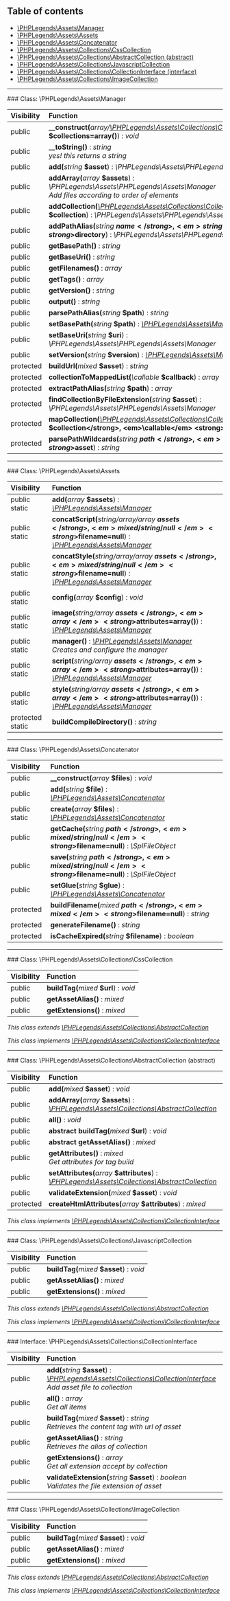 ## Table of contents

- [\PHPLegends\Assets\Manager](#class-phplegendsassetsmanager)
- [\PHPLegends\Assets\Assets](#class-phplegendsassetsassets)
- [\PHPLegends\Assets\Concatenator](#class-phplegendsassetsconcatenator)
- [\PHPLegends\Assets\Collections\CssCollection](#class-phplegendsassetscollectionscsscollection)
- [\PHPLegends\Assets\Collections\AbstractCollection (abstract)](#class-phplegendsassetscollectionsabstractcollection-abstract)
- [\PHPLegends\Assets\Collections\JavascriptCollection](#class-phplegendsassetscollectionsjavascriptcollection)
- [\PHPLegends\Assets\Collections\CollectionInterface (interface)](#interface-phplegendsassetscollectionscollectioninterface)
- [\PHPLegends\Assets\Collections\ImageCollection](#class-phplegendsassetscollectionsimagecollection)

<hr /> 
### Class: \PHPLegends\Assets\Manager

| Visibility | Function |
|:-----------|:---------|
| public | <strong>__construct(</strong><em>array/[\PHPLegends\Assets\Collections\CollectionInterface](#interface-phplegendsassetscollectionscollectioninterface)[]</em> <strong>$collections=array()</strong>)</strong> : <em>void</em> |
| public | <strong>__toString()</strong> : <em>string</em><br /><em>yes! this returns a string</em> |
| public | <strong>add(</strong><em>string</em> <strong>$asset</strong>)</strong> : <em>\PHPLegends\Assets\PHPLegends\Assets\Manager</em> |
| public | <strong>addArray(</strong><em>array</em> <strong>$assets</strong>)</strong> : <em>\PHPLegends\Assets\PHPLegends\Assets\Manager</em><br /><em>Add files according to order of elements</em> |
| public | <strong>addCollection(</strong><em>[\PHPLegends\Assets\Collections\CollectionInterface](#interface-phplegendsassetscollectionscollectioninterface)</em> <strong>$collection</strong>)</strong> : <em>\PHPLegends\Assets\PHPLegends\Assets\Manager</em> |
| public | <strong>addPathAlias(</strong><em>string</em> <strong>$name</strong>, <em>string</em> <strong>$directory</strong>)</strong> : <em>\PHPLegends\Assets\PHPLegends\Assets\Manager</em> |
| public | <strong>getBasePath()</strong> : <em>string</em> |
| public | <strong>getBaseUri()</strong> : <em>string</em> |
| public | <strong>getFilenames()</strong> : <em>array</em> |
| public | <strong>getTags()</strong> : <em>array</em> |
| public | <strong>getVersion()</strong> : <em>string</em> |
| public | <strong>output()</strong> : <em>string</em> |
| public | <strong>parsePathAlias(</strong><em>string</em> <strong>$path</strong>)</strong> : <em>string</em> |
| public | <strong>setBasePath(</strong><em>string</em> <strong>$path</strong>)</strong> : <em>[\PHPLegends\Assets\Manager](#class-phplegendsassetsmanager)</em> |
| public | <strong>setBaseUri(</strong><em>string</em> <strong>$uri</strong>)</strong> : <em>\PHPLegends\Assets\PHPLegends\Assets\Manager</em> |
| public | <strong>setVersion(</strong><em>string</em> <strong>$version</strong>)</strong> : <em>[\PHPLegends\Assets\Manager](#class-phplegendsassetsmanager)</em> |
| protected | <strong>buildUrl(</strong><em>mixed</em> <strong>$asset</strong>)</strong> : <em>string</em> |
| protected | <strong>collectionToMappedList(</strong><em>\callable</em> <strong>$callback</strong>)</strong> : <em>array</em> |
| protected | <strong>extractPathAlias(</strong><em>string</em> <strong>$path</strong>)</strong> : <em>array</em> |
| protected | <strong>findCollectionByFileExtension(</strong><em>string</em> <strong>$asset</strong>)</strong> : <em>\PHPLegends\Assets\PHPLegends\Assets\Manager</em> |
| protected | <strong>mapCollection(</strong><em>[\PHPLegends\Assets\Collections\CollectionInterface](#interface-phplegendsassetscollectionscollectioninterface)</em> <strong>$collection</strong>, <em>\callable</em> <strong>$callback</strong>)</strong> : <em>array</em> |
| protected | <strong>parsePathWildcards(</strong><em>string</em> <strong>$path</strong>, <em>string</em> <strong>$asset</strong>)</strong> : <em>string</em> |

<hr /> 
### Class: \PHPLegends\Assets\Assets

| Visibility | Function |
|:-----------|:---------|
| public static | <strong>add(</strong><em>array</em> <strong>$assets</strong>)</strong> : <em>[\PHPLegends\Assets\Manager](#class-phplegendsassetsmanager)</em> |
| public static | <strong>concatScript(</strong><em>string/array/array</em> <strong>$assets</strong>, <em>mixed/string/null</em> <strong>$filename=null</strong>)</strong> : <em>[\PHPLegends\Assets\Manager](#class-phplegendsassetsmanager)</em> |
| public static | <strong>concatStyle(</strong><em>string/array/array</em> <strong>$assets</strong>, <em>mixed/string/null</em> <strong>$filename=null</strong>)</strong> : <em>[\PHPLegends\Assets\Manager](#class-phplegendsassetsmanager)</em> |
| public static | <strong>config(</strong><em>array</em> <strong>$config</strong>)</strong> : <em>void</em> |
| public static | <strong>image(</strong><em>string/array</em> <strong>$assets</strong>, <em>array</em> <strong>$attributes=array()</strong>)</strong> : <em>[\PHPLegends\Assets\Manager](#class-phplegendsassetsmanager)</em> |
| public static | <strong>manager()</strong> : <em>[\PHPLegends\Assets\Manager](#class-phplegendsassetsmanager)</em><br /><em>Creates and configure the manager</em> |
| public static | <strong>script(</strong><em>string/array</em> <strong>$assets</strong>, <em>array</em> <strong>$attributes=array()</strong>)</strong> : <em>[\PHPLegends\Assets\Manager](#class-phplegendsassetsmanager)</em> |
| public static | <strong>style(</strong><em>string/array</em> <strong>$assets</strong>, <em>array</em> <strong>$attributes=array()</strong>)</strong> : <em>[\PHPLegends\Assets\Manager](#class-phplegendsassetsmanager)</em> |
| protected static | <strong>buildCompileDirectory()</strong> : <em>string</em> |

<hr /> 
### Class: \PHPLegends\Assets\Concatenator

| Visibility | Function |
|:-----------|:---------|
| public | <strong>__construct(</strong><em>array</em> <strong>$files</strong>)</strong> : <em>void</em> |
| public | <strong>add(</strong><em>string</em> <strong>$file</strong>)</strong> : <em>[\PHPLegends\Assets\Concatenator](#class-phplegendsassetsconcatenator)</em> |
| public static | <strong>create(</strong><em>array</em> <strong>$files</strong>)</strong> : <em>[\PHPLegends\Assets\Concatenator](#class-phplegendsassetsconcatenator)</em> |
| public | <strong>getCache(</strong><em>string</em> <strong>$path</strong>, <em>mixed/string/null</em> <strong>$filename=null</strong>)</strong> : <em>\SplFileObject</em> |
| public | <strong>save(</strong><em>string</em> <strong>$path</strong>, <em>mixed/string/null</em> <strong>$filename=null</strong>)</strong> : <em>\SplFileObject</em> |
| public | <strong>setGlue(</strong><em>string</em> <strong>$glue</strong>)</strong> : <em>[\PHPLegends\Assets\Concatenator](#class-phplegendsassetsconcatenator)</em> |
| protected | <strong>buildFilename(</strong><em>mixed</em> <strong>$path</strong>, <em>mixed</em> <strong>$filename=null</strong>)</strong> : <em>string</em> |
| protected | <strong>generateFilename()</strong> : <em>string</em> |
| protected | <strong>isCacheExpired(</strong><em>string</em> <strong>$filename</strong>)</strong> : <em>boolean</em> |

<hr /> 
### Class: \PHPLegends\Assets\Collections\CssCollection

| Visibility | Function |
|:-----------|:---------|
| public | <strong>buildTag(</strong><em>mixed</em> <strong>$url</strong>)</strong> : <em>void</em> |
| public | <strong>getAssetAlias()</strong> : <em>mixed</em> |
| public | <strong>getExtensions()</strong> : <em>mixed</em> |

*This class extends [\PHPLegends\Assets\Collections\AbstractCollection](#class-phplegendsassetscollectionsabstractcollection-abstract)*

*This class implements [\PHPLegends\Assets\Collections\CollectionInterface](#interface-phplegendsassetscollectionscollectioninterface)*

<hr /> 
### Class: \PHPLegends\Assets\Collections\AbstractCollection (abstract)

| Visibility | Function |
|:-----------|:---------|
| public | <strong>add(</strong><em>mixed</em> <strong>$asset</strong>)</strong> : <em>void</em> |
| public | <strong>addArray(</strong><em>array</em> <strong>$assets</strong>)</strong> : <em>[\PHPLegends\Assets\Collections\AbstractCollection](#class-phplegendsassetscollectionsabstractcollection-abstract)</em> |
| public | <strong>all()</strong> : <em>void</em> |
| public | <strong>abstract buildTag(</strong><em>mixed</em> <strong>$url</strong>)</strong> : <em>void</em> |
| public | <strong>abstract getAssetAlias()</strong> : <em>mixed</em> |
| public | <strong>getAttributes()</strong> : <em>mixed</em><br /><em>Get attributes for tag build</em> |
| public | <strong>setAttributes(</strong><em>array</em> <strong>$attributes</strong>)</strong> : <em>[\PHPLegends\Assets\Collections\AbstractCollection](#class-phplegendsassetscollectionsabstractcollection-abstract)</em> |
| public | <strong>validateExtension(</strong><em>mixed</em> <strong>$asset</strong>)</strong> : <em>void</em> |
| protected | <strong>createHtmlAttributes(</strong><em>array</em> <strong>$attributes</strong>)</strong> : <em>mixed</em> |

*This class implements [\PHPLegends\Assets\Collections\CollectionInterface](#interface-phplegendsassetscollectionscollectioninterface)*

<hr /> 
### Class: \PHPLegends\Assets\Collections\JavascriptCollection

| Visibility | Function |
|:-----------|:---------|
| public | <strong>buildTag(</strong><em>mixed</em> <strong>$asset</strong>)</strong> : <em>void</em> |
| public | <strong>getAssetAlias()</strong> : <em>mixed</em> |
| public | <strong>getExtensions()</strong> : <em>mixed</em> |

*This class extends [\PHPLegends\Assets\Collections\AbstractCollection](#class-phplegendsassetscollectionsabstractcollection-abstract)*

*This class implements [\PHPLegends\Assets\Collections\CollectionInterface](#interface-phplegendsassetscollectionscollectioninterface)*

<hr /> 
### Interface: \PHPLegends\Assets\Collections\CollectionInterface

| Visibility | Function |
|:-----------|:---------|
| public | <strong>add(</strong><em>string</em> <strong>$asset</strong>)</strong> : <em>[\PHPLegends\Assets\Collections\CollectionInterface](#interface-phplegendsassetscollectionscollectioninterface)</em><br /><em>Add asset file to collection</em> |
| public | <strong>all()</strong> : <em>array</em><br /><em>Get all items</em> |
| public | <strong>buildTag(</strong><em>mixed</em> <strong>$asset</strong>)</strong> : <em>string</em><br /><em>Retrieves the content tag with url of asset</em> |
| public | <strong>getAssetAlias()</strong> : <em>string</em><br /><em>Retrieves the alias of collection</em> |
| public | <strong>getExtensions()</strong> : <em>array</em><br /><em>Get all extension accept by collection</em> |
| public | <strong>validateExtension(</strong><em>string</em> <strong>$asset</strong>)</strong> : <em>boolean</em><br /><em>Validates the file extension of asset</em> |

<hr /> 
### Class: \PHPLegends\Assets\Collections\ImageCollection

| Visibility | Function |
|:-----------|:---------|
| public | <strong>buildTag(</strong><em>mixed</em> <strong>$asset</strong>)</strong> : <em>void</em> |
| public | <strong>getAssetAlias()</strong> : <em>mixed</em> |
| public | <strong>getExtensions()</strong> : <em>mixed</em> |

*This class extends [\PHPLegends\Assets\Collections\AbstractCollection](#class-phplegendsassetscollectionsabstractcollection-abstract)*

*This class implements [\PHPLegends\Assets\Collections\CollectionInterface](#interface-phplegendsassetscollectionscollectioninterface)*

